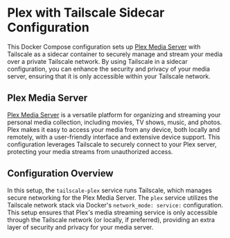 # Plex with Tailscale Sidecar Configuration

This Docker Compose configuration sets up [Plex Media Server](https://hub.docker.com/r/linuxserver/plex) with Tailscale as a sidecar container to securely manage and stream your media over a private Tailscale network. By using Tailscale in a sidecar configuration, you can enhance the security and privacy of your media server, ensuring that it is only accessible within your Tailscale network.

## Plex Media Server

[Plex Media Server](https://hub.docker.com/r/linuxserver/plex) is a versatile platform for organizing and streaming your personal media collection, including movies, TV shows, music, and photos. Plex makes it easy to access your media from any device, both locally and remotely, with a user-friendly interface and extensive device support. This configuration leverages Tailscale to securely connect to your Plex server, protecting your media streams from unauthorized access.

## Configuration Overview

In this setup, the `tailscale-plex` service runs Tailscale, which manages secure networking for the Plex Media Server. The `plex` service utilizes the Tailscale network stack via Docker's `network_mode: service:` configuration. This setup ensures that Plex's media streaming service is only accessible through the Tailscale network (or locally, if preferred), providing an extra layer of security and privacy for your media server.
